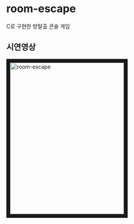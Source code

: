 # room-escape
C로 구현한 방탈출 콘솔 게임

## 시연영상
<a href="https://www.youtube.com/watch?v=2r6NVPz8N2Q" target="_blank"><img src="https://user-images.githubusercontent.com/50787869/86507444-3d47e780-be13-11ea-803b-8f1bd19455b4.png"
alt="room-escape" width="300" height="400" border="10" /></a>
